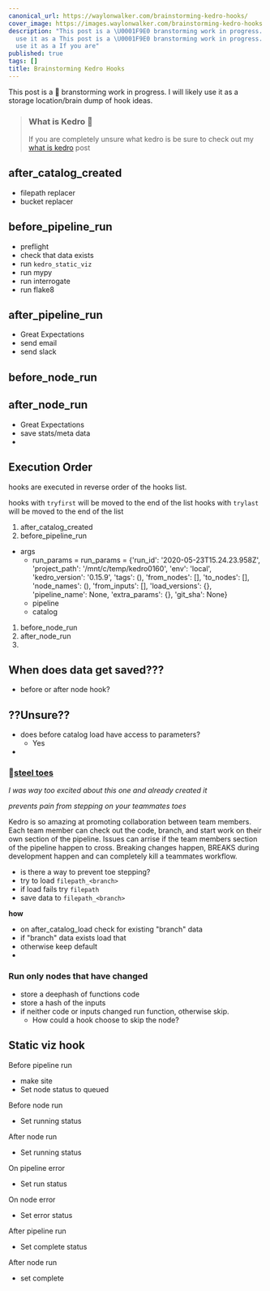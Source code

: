 ```yaml
---
canonical_url: https://waylonwalker.com/brainstorming-kedro-hooks/
cover_image: https://images.waylonwalker.com/brainstorming-kedro-hooks.png
description: "This post is a \U0001F9E0 branstorming work in progress.  I will likely
  use it as a This post is a \U0001F9E0 branstorming work in progress.  I will likely
  use it as a If you are"
published: true
tags: []
title: Brainstorming Kedro Hooks
---
```


This post is a 🧠 branstorming work in progress.  I will likely use it as a storage location/brain dump of hook ideas.

> ### What is Kedro 🤔
>
> If you are completely unsure what kedro is be sure to check out my [what is kedro](https://waylonwalker.com/wike) post

## after_catalog_created

* filepath replacer
* bucket replacer

## before_pipeline_run

* preflight
* check that data exists
* run `kedro_static_viz`
* run mypy
* run interrogate
* run flake8

## after_pipeline_run

* Great Expectations
* send email
* send slack

## before_node_run

## after_node_run

* Great Expectations
* save stats/meta data
*

## Execution Order

hooks are executed in reverse order of the hooks list.

hooks with `tryfirst` will be moved to the end of the list hooks with `trylast` will be moved to the end of the list

1. after_catalog_created
2. before_pipeline_run

* args
  * run_params = run_params = {'run_id': '2020-05-23T15.24.23.958Z', 'project_path': '/mnt/c/temp/kedro0160', 'env': 'local', 'kedro_version': '0.15.9', 'tags': (), 'from_nodes': \[\], 'to_nodes': \[\], 'node_names': (), 'from_inputs': \[\], 'load_versions': {}, 'pipeline_name': None, 'extra_params': {}, 'git_sha': None}
  * pipeline
  * catalog

1. before_node_run
2. after_node_run
3.

## When does data get saved???

* before or after node hook?

## ??Unsure??

* does before  catalog load have access to parameters?
  * Yes
*

### 🥾[steel toes](https://github.com/waylonwalker/steel-toes/)

_I was way too excited about this one and already created it_

_prevents pain from stepping on your teammates toes_

Kedro is so amazing at promoting collaboration between team members.  Each team member can check out the code, branch, and start work on their own section of the pipeline.  Issues can arrise if the team members section of the pipeline happen to cross.  Breaking changes happen, BREAKS during development happen and can completely kill a teammates workflow.

* is there a way to prevent toe stepping?
* try to load `filepath_<branch>`
* if load fails try `filepath`
* save data to `filepath_<branch>`

**how**

* on after_catalog_load check for existing "branch" data
* if "branch" data exists load that
* otherwise keep default
*

### Run only nodes that have changed

* store a deephash of functions code
* store a hash of the inputs
* if neither code or inputs changed run function, otherwise skip.
  * How could a hook choose to skip the node?

## Static viz hook

Before pipeline run

* make site
* Set node status to queued

Before node run

* Set running status

After node run

* Set running status

On pipeline error

* Set run status

On node error

* Set error status

After pipeline run

* Set complete status

After node run

* set complete